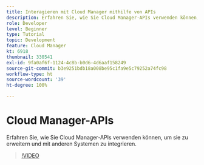 ```yaml
---
title: Interagieren mit Cloud Manager mithilfe von APIs
description: Erfahren Sie, wie Sie Cloud Manager-APIs verwenden können, um sie zu erweitern und mit anderen Systemen zu integrieren.
role: Developer
level: Beginner
type: Tutorial
topic: Development
feature: Cloud Manager
kt: 6918
thumbnail: 330541
exl-id: 9fa0af6f-1124-4c8b-b0d6-4d6aaf158249
source-git-commit: b3e9251bdb18a008be95c1fa9e5c79252a74fc98
workflow-type: ht
source-wordcount: '39'
ht-degree: 100%

---
```


# Cloud Manager-APIs

Erfahren Sie, wie Sie Cloud Manager-APIs verwenden können, um sie zu erweitern und mit anderen Systemen zu integrieren.

>[!VIDEO](https://video.tv.adobe.com/v/330541?quality=12&learn=on)
